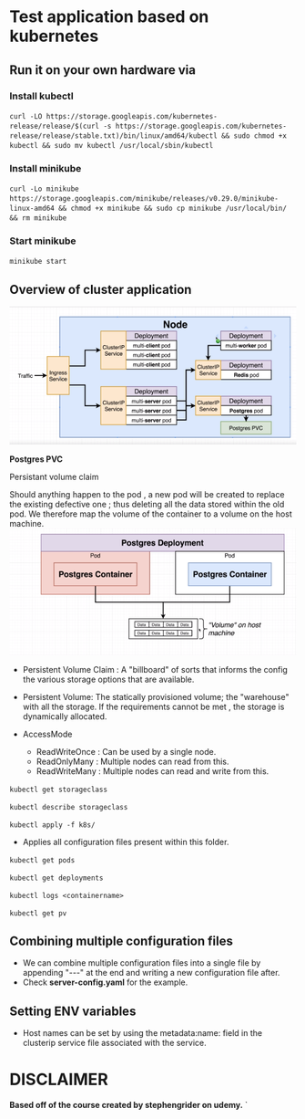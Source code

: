# Test application based on kubernetes

## Run it on your own hardware via
### Install kubectl
`curl -LO https://storage.googleapis.com/kubernetes-release/release/$(curl -s https://storage.googleapis.com/kubernetes-release/release/stable.txt)/bin/linux/amd64/kubectl && sudo chmod +x kubectl && sudo mv kubectl /usr/local/sbin/kubectl`

### Install minikube
`curl -Lo minikube https://storage.googleapis.com/minikube/releases/v0.29.0/minikube-linux-amd64 && chmod +x minikube && sudo cp minikube /usr/local/bin/ && rm minikube`

### Start minikube
`minikube start`

## Overview of cluster application

![Workflow Diagram](https://github.com/MuzammilM/Docker-Kubernetes-Overview/blob/master/Kubernetes/k8s/Workflow.PNG)


**Postgres PVC**

Persistant volume claim

Should anything happen to the pod , a new pod will be created to replace the existing defective one ; thus deleting all the data stored within the old pod. We therefore map the volume of the container to a volume on the host machine.
![PVC diagram](https://github.com/MuzammilM/Docker-Kubernetes-Overview/blob/master/Kubernetes/k8s/PostgresPVC.PNG)

* Persistent Volume Claim : A "billboard" of sorts that informs the config the various storage options that are available.
* Persistent Volume: The statically provisioned volume; the "warehouse" with all the storage. If the requirements cannot be met , the storage is dynamically allocated.

* AccessMode
	* ReadWriteOnce : Can be used by a single node.
	* ReadOnlyMany : Multiple nodes can read from this.
	* ReadWriteMany : Multiple nodes can read and write from this.

`kubectl get storageclass`

`kubectl describe storageclass`

`kubectl apply -f k8s/`

* Applies all configuration files present within this folder.

`kubectl get pods`

`kubectl get deployments`

`kubectl logs <containername>`

`kubectl get pv`

## Combining multiple configuration files
* We can combine multiple configuration files into a single file by appending "---" at the end and writing a new configuration file after.
* Check **server-config.yaml** for the example.

## Setting ENV variables
* Host names can be set by using the metadata:name: field in the clusterip service file associated with the service.


# DISCLAIMER
**Based off of the course created by stephengrider on udemy.**
`